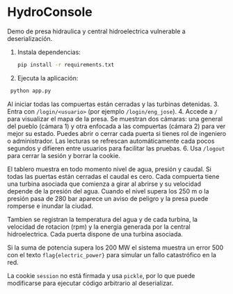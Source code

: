 # HydroConsole

Demo de presa hidraulica y central hidroelectrica vulnerable a deserialización.

1. Instala dependencias:
   ```bash
   pip install -r requirements.txt
   ```
2. Ejecuta la aplicación:
 ```bash
  python app.py
  ```
Al iniciar todas las compuertas están cerradas y las turbinas detenidas.
3. Entra con `/login/<usuario>` (por ejemplo `/login/eng_jose`).
4. Accede a `/` para visualizar el mapa de la presa. Se muestran dos cámaras: una general del pueblo (cámara 1) y otra enfocada a las compuertas (cámara 2) para ver mejor su estado.
   Puedes abrir o cerrar cada puerta si tienes rol de ingeniero o administrador.
   Las lecturas se refrescan automáticamente cada pocos segundos y difieren entre usuarios para facilitar las pruebas.
6. Usa `/logout` para cerrar la sesión y borrar la cookie.

El tablero muestra en todo momento nivel de agua, presión y caudal. Si todas las puertas están cerradas el caudal es cero. Cada compuerta tiene una turbina asociada que comienza a girar al abrirse y su velocidad depende de la presión del agua.
Cuando el nivel supera los 250 m o la presión pasa de 280 bar aparece un aviso de peligro y la presa puede romperse e inundar la ciudad.

 Tambien se registran la temperatura del agua y de cada turbina, la velocidad de rotacion (rpm) y la energia generada por la central hidroelectrica. Cada puerta dispone de una turbina asociada.

 Si la suma de potencia supera los 200 MW el sistema muestra un error 500 con el texto `flag{electric_power}` para simular un fallo catastrófico en la red.

La cookie `session` no está firmada y usa `pickle`, por lo que puede modificarse para ejecutar código arbitrario al deserializar.
